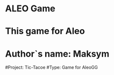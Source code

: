 # ALEO Game

# This game for Aleo
# Author`s name: Maksym
#Project: Tic-Tacoe
#Type: Game
for AleoGG
